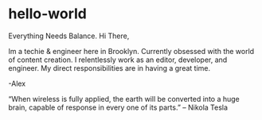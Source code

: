 # hello-world
Everything Needs Balance.
Hi There,

Im a techie & engineer here in Brooklyn. Currently obsessed with the world of content creation. I relentlessly work as an editor, developer, and engineer. My direct responsibilities are in having a great time.

-Alex

“When wireless is fully applied, the earth will be converted into a huge brain, capable of response in every one of its parts.” – Nikola Tesla
